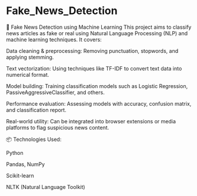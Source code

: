 # Fake_News_Detection
📰 Fake News Detection using Machine Learning
This project aims to classify news articles as fake or real using Natural Language Processing (NLP) and machine learning techniques. It covers:

Data cleaning & preprocessing: Removing punctuation, stopwords, and applying stemming.

Text vectorization: Using techniques like TF-IDF to convert text data into numerical format.

Model building: Training classification models such as Logistic Regression, PassiveAggressiveClassifier, and others.

Performance evaluation: Assessing models with accuracy, confusion matrix, and classification report.

Real-world utility: Can be integrated into browser extensions or media platforms to flag suspicious news content.

📦 Technologies Used:

Python

Pandas, NumPy

Scikit-learn

NLTK (Natural Language Toolkit)
